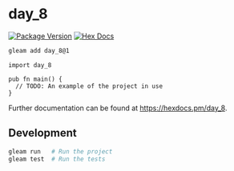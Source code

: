 # day_8

[![Package Version](https://img.shields.io/hexpm/v/day_8)](https://hex.pm/packages/day_8)
[![Hex Docs](https://img.shields.io/badge/hex-docs-ffaff3)](https://hexdocs.pm/day_8/)

```sh
gleam add day_8@1
```
```gleam
import day_8

pub fn main() {
  // TODO: An example of the project in use
}
```

Further documentation can be found at <https://hexdocs.pm/day_8>.

## Development

```sh
gleam run   # Run the project
gleam test  # Run the tests
```
